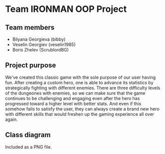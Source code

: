 # Team IRONMAN OOP Project

## Team members
- Bilyana Georgieva (bibby)
- Veselin Georgiev (veselin1985)
- Boris Zhelev (ScrublordBG)

## Project purpose
We've created this classic game with the sole purpose of our user having fun. After creating a custom hero, one is able to advance its statistics by strategically fighting with different enemies. There are three difficulty levels of the dungeones with enemies, so we can make sure that the game continues to be challenging and engaging even after the hero has progressed toward a higher level with better stats. And even if this somehow fails to satisfy the user, they can always create a brand new hero with different skills that would freshen up the gaming experience all over again.

## Class diagram
Included as a PNG file.
